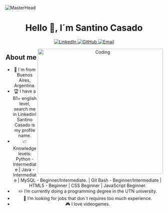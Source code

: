 ![MasterHead](https://camo.githubusercontent.com/3167026abe932fe28cb61a7308549da706bc1a8ee81a3cc3169ea75991d2e3d5/68747470733a2f2f692e6962622e636f2f6b3234343135622f4769746875622d42616e6e65722e676966)
<div align="center">
<h1 align="center">Hello 👋, I´m Santino Casado </h1>
<p align="center">
  <!-- LinkedIn -->
  <a href="https://www.linkedin.com/in/santino-casado-1841902aa/" target="_blank">
    <img alt="LinkedIn" src="https://img.shields.io/badge/LinkedIn-0077B5?style=for-the-badge&logo=linkedin&logoColor=white" />
  </a>
  
  <!-- GitHub -->
  <a href="https://github.com/SantinoCasado" target="_blank">
    <img alt="GitHub" src="https://img.shields.io/badge/GitHub-181717?style=for-the-badge&logo=github&logoColor=white" />
  </a>
  
  <!-- Email -->
  <a href="mailto:santinocasado05@gmail.com">
    <img alt="Email" src="https://img.shields.io/badge/Email-D14836?style=for-the-badge&logo=gmail&logoColor=white" />
  </a>
</p>
  
<img align="right" alt="Coding" width="400" src="https://user-images.githubusercontent.com/74038190/212749695-a6817c5a-a794-462b-afca-1b5ce7dd5e63.gif">

## About me

- 🚩 I´m from Buenos Aires, Argentina.
- 🏆 I have a B1+ english level, search me in Linkedin! Santino Casado is my profile name.
- 📈 Knowledge levels: Python - Intermediate | Java - Intermediate | MySQL - Beginner/Intermediate. | Git Bash - Beginner/Intermediate | HTML5 - Beginner | CSS Beginner | JavaScript Beginner.
- ✏️ I’m currently doing a programming degree in the UTN university.
- 🤔 I’m looking for jobs that don´t requires too much experience.
- 🎮 I love videogames.


